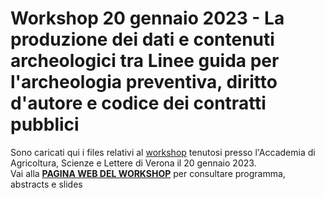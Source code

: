 # Workshop 20 gennaio 2023 - La produzione dei dati e contenuti archeologici tra Linee guida per l'archeologia preventiva, diritto d'autore e codice dei contratti pubblici
Sono caricati qui i files relativi al [workshop](https://www.dcuci.univr.it/?ent=seminario&id=5841&lang=it) tenutosi presso l'Accademia di Agricoltura, Scienze e Lettere di Verona il 20 gennaio 2023. 
<br>
Vai alla **[PAGINA WEB DEL WORKSHOP](DACREARE)** per consultare programma, abstracts e slides
